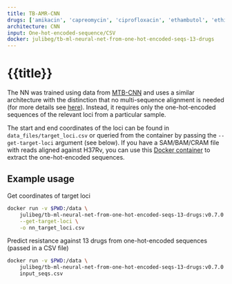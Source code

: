 ```yaml
---
title: TB-AMR-CNN
drugs: ['amikacin', 'capreomycin', 'ciprofloxacin', 'ethambutol', 'ethionamide', 'isoniazid', 'kanamycin', 'levofloxacin', 'moxifloxacin', 'ofloxacin', 'pyrazinamide', 'rifampicin', 'streptomycin']
architecture: CNN
input: One-hot-encoded-sequence/CSV
docker: julibeg/tb-ml-neural-net-from-one-hot-encoded-seqs-13-drugs
---
```

# {{title}}

The NN was trained using data from [MTB-CNN](https://github.com/aggreen/MTB-CNN) and uses a similar architecture with the distinction that no multi-sequence alignment is needed (for more details see [here](https://github.com/julibeg/TB-AMR-CNN)). Instead, it requires only the one-hot-encoded sequences of the relevant loci from a particular sample.

The start and end coordinates of the loci can be found in `data_files/target_loci.csv` or queried from the container by passing the `--get-target-loci` argument (see below). If you have a SAM/BAM/CRAM file with reads aligned against H37Rv, you can use this [Docker container](https://github.com/julibeg/tb-ml-containers/tree/main/one_hot_encode) to extract the one-hot-encoded sequences.

## Example usage

Get coordinates of target loci

```bash
docker run -v $PWD:/data \
    julibeg/tb-ml-neural-net-from-one-hot-encoded-seqs-13-drugs:v0.7.0 \
    --get-target-loci \
    -o nn_target_loci.csv
```

Predict resistance against 13 drugs from one-hot-encoded sequences (passed in a CSV file)

```bash
docker run -v $PWD:/data \
    julibeg/tb-ml-neural-net-from-one-hot-encoded-seqs-13-drugs:v0.7.0 \
    input_seqs.csv
```
